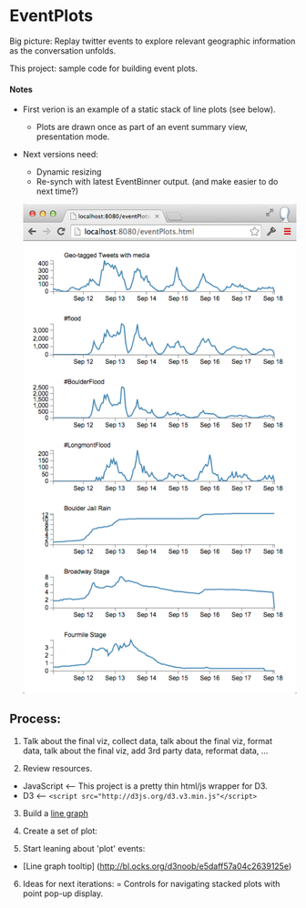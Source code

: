 # EventPlots

Big picture: Replay twitter events to explore relevant geographic information as the conversation unfolds.    

This project: sample code for building event plots.

#### Notes
+ First verion is an example of a static stack of line plots (see below).
  + Plots are drawn once as part of an event summary view, presentation mode.

+ Next versions need:
  + Dynamic resizing
  + Re-synch with latest EventBinner output. (and make easier to do next time?)  



  ![](https://raw.githubusercontent.com/jimmoffitt/SocialFlood/master/EventPlots/output/eventPlots_v1.png)



## Process:
1. Talk about the final viz, collect data, talk about the final viz, format  
data, talk about the final viz, add 3rd party data, reformat data, ...  

2. Review resources.  
+ JavaScript <-- This project is a pretty thin html/js wrapper for D3.
+ D3  <-- ```<script src="http://d3js.org/d3.v3.min.js"</script>```

3. Build a [line graph](http://bl.ocks.org/mbostock/3883245) 
4. Create a set of plot: 

5. Start leaning about 'plot' events: 
 - [Line graph tooltip] (http://bl.ocks.org/d3noob/e5daff57a04c2639125e) 

6. Ideas for next iterations:
    = Controls for navigating stacked plots with point pop-up display.
